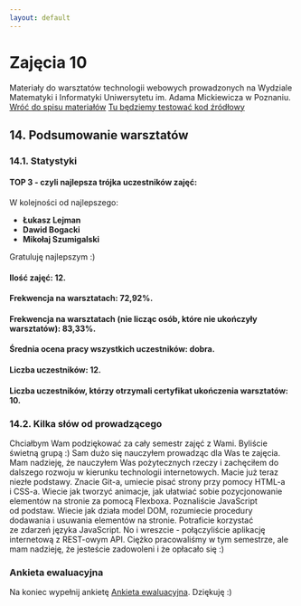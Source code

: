 ```yaml
---
layout: default
---
```

<div class="inner">
	<h1 id="main1">Zajęcia 10</h1>
    <div id="main2" class="h2">Materiały do&nbsp;warsztatów technologii webowych prowadzonych na Wydziale Matematyki i&nbsp;Informatyki Uniwersytetu im. Adama Mickiewicza w Poznaniu.</div>
	<a href="../../index.html" class="button-v button-module">Wróć do&nbsp;spisu materiałów</a>
	<a href="https://jsfiddle.net/" target="blank" class="button-v button-module">Tu będziemy testować kod&nbsp;źródłowy</a>
	<div style="clear: both;"></div>
</div>

## 14. Podsumowanie warsztatów

### 14.1. Statystyki

#### TOP 3 - czyli najlepsza trójka uczestników zajęć:

W kolejności od najlepszego:
- **Łukasz Lejman**
- **Dawid Bogacki**
- **Mikołaj Szumigalski**

Gratuluję najlepszym :)

#### Ilość zajęć: **12**.

#### Frekwencja na warsztatach: **72,92%**.

#### Frekwencja na warsztatach (nie licząc osób, które nie ukończyły warsztatów): **83,33%**.

#### Średnia ocena pracy wszystkich uczestników: **dobra**.

#### Liczba uczestników: **12**.

#### Liczba uczestników, którzy otrzymali certyfikat ukończenia warsztatów: **10**.


### 14.2. Kilka słów od prowadzącego

Chciałbym Wam podziękować za&nbsp;cały semestr zajęć z&nbsp;Wami. Byliście świetną grupą :) Sam dużo się&nbsp;nauczyłem prowadząc dla&nbsp;Was te&nbsp;zajęcia. Mam nadzieję, że&nbsp;nauczyłem Was pożytecznych rzeczy i&nbsp;zachęciłem do dalszego rozwoju w kierunku technologii internetowych. Macie już teraz niezłe podstawy. Znacie Git-a, umiecie pisać strony przy pomocy HTML-a i&nbsp;CSS-a. Wiecie jak tworzyć animacje, jak ułatwiać sobie pozycjonowanie elementów na&nbsp;stronie za&nbsp;pomocą Flexboxa. Poznaliście JavaScript od&nbsp;podstaw. Wiecie jak&nbsp;działa model DOM, rozumiecie procedury dodawania i&nbsp;usuwania elementów na&nbsp;stronie. Potraficie korzystać ze&nbsp;zdarzeń języka JavaScript. No&nbsp;i&nbsp;wreszcie - połączyliście aplikację internetową z REST-owym API. Ciężko pracowaliśmy w tym semestrze, ale mam nadzieję, że jesteście zadowoleni i że opłacało się :)


### Ankieta ewaluacyjna

Na koniec wypełnij ankietę <a href="https://szczepanskimarcin.typeform.com/to/jSYvT4" target="blank">Ankieta ewaluacyjna</a>. Dziękuję :)
